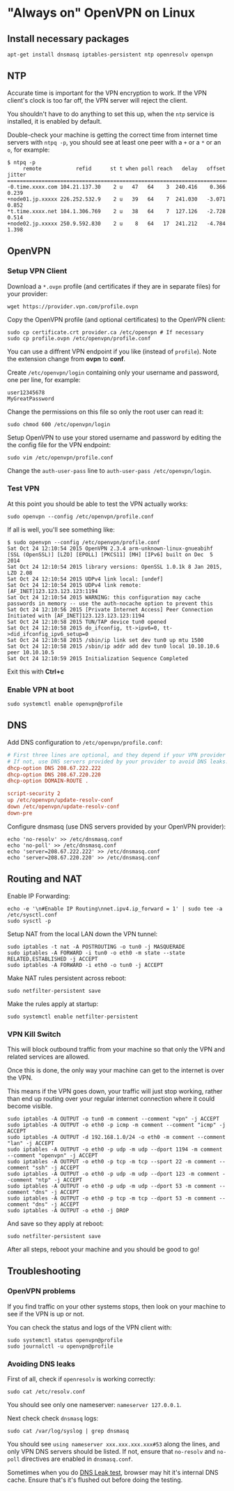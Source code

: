 # "Always on" OpenVPN on Linux

## Install necessary packages

```console
apt-get install dnsmasq iptables-persistent ntp openresolv openvpn
```

## NTP

Accurate time is important for the VPN encryption to work. If the VPN client's clock is too far off, the VPN server will reject the client.

You shouldn't have to do anything to set this up, when the `ntp` service is installed, it is enabled by default.

Double-check your machine is getting the correct time from internet time servers with `ntpq -p`, you should see at least one peer with a `+` or a `*` or an `o`, for example:

```console
$ ntpq -p
     remote           refid      st t when poll reach   delay   offset  jitter
==============================================================================
-0.time.xxxx.com 104.21.137.30    2 u   47   64    3  240.416    0.366   0.239
+node01.jp.xxxxx 226.252.532.9    2 u   39   64    7  241.030   -3.071   0.852
*t.time.xxxx.net 104.1.306.769    2 u   38   64    7  127.126   -2.728   0.514
+node02.jp.xxxxx 250.9.592.830    2 u    8   64   17  241.212   -4.784   1.398
```

## OpenVPN

### Setup VPN Client

Download a `*.ovpn` profile (and certificates if they are in separate files) for your provider:

```console
wget https://provider.vpn.com/profile.ovpn
```

Copy the OpenVPN profile (and optional certificates) to the OpenVPN client:

```console
sudo cp certificate.crt provider.ca /etc/openvpn # If necessary
sudo cp profile.ovpn /etc/openvpn/profile.conf
```

You can use a diffrent VPN endpoint if you like (instead of `profile`). Note the extension change from **ovpn** to **conf**.

Create `/etc/openvpn/login` containing only your username and password, one per line, for example:

```text
user12345678
MyGreatPassword
```

Change the permissions on this file so only the root user can read it:

```console
sudo chmod 600 /etc/openvpn/login
```

Setup OpenVPN to use your stored username and password by editing the the config file for the VPN endpoint:

```console
sudo vim /etc/openvpn/profile.conf
```

Change the `auth-user-pass` line to `auth-user-pass /etc/openvpn/login`.

### Test VPN

At this point you should be able to test the VPN actually works:

```console
sudo openvpn --config /etc/openvpn/profile.conf
```

If all is well, you'll see something like:

```console
$ sudo openvpn --config /etc/openvpn/profile.conf
Sat Oct 24 12:10:54 2015 OpenVPN 2.3.4 arm-unknown-linux-gnueabihf [SSL (OpenSSL)] [LZO] [EPOLL] [PKCS11] [MH] [IPv6] built on Dec  5 2014
Sat Oct 24 12:10:54 2015 library versions: OpenSSL 1.0.1k 8 Jan 2015, LZO 2.08
Sat Oct 24 12:10:54 2015 UDPv4 link local: [undef]
Sat Oct 24 12:10:54 2015 UDPv4 link remote: [AF_INET]123.123.123.123:1194
Sat Oct 24 12:10:54 2015 WARNING: this configuration may cache passwords in memory -- use the auth-nocache option to prevent this
Sat Oct 24 12:10:56 2015 [Private Internet Access] Peer Connection Initiated with [AF_INET]123.123.123.123:1194
Sat Oct 24 12:10:58 2015 TUN/TAP device tun0 opened
Sat Oct 24 12:10:58 2015 do_ifconfig, tt->ipv6=0, tt->did_ifconfig_ipv6_setup=0
Sat Oct 24 12:10:58 2015 /sbin/ip link set dev tun0 up mtu 1500
Sat Oct 24 12:10:58 2015 /sbin/ip addr add dev tun0 local 10.10.10.6 peer 10.10.10.5
Sat Oct 24 12:10:59 2015 Initialization Sequence Completed
```

Exit this with **Ctrl+c**

### Enable VPN at boot

```console
sudo systemctl enable openvpn@profile
```

## DNS

Add DNS configuration to `/etc/openvpn/profile.conf`:

```ini
# First three lines are optional, and they depend if your VPN provider provides those values or not.
# If not, use DNS servers provided by your provider to avoid DNS leaks!
dhcp-option DNS 208.67.222.222
dhcp-option DNS 208.67.220.220
dhcp-option DOMAIN-ROUTE .

script-security 2
up /etc/openvpn/update-resolv-conf
down /etc/openvpn/update-resolv-conf
down-pre
```

Configure dnsmasq (use DNS servers provided by your OpenVPN provider):

```console
echo 'no-resolv' >> /etc/dnsmasq.conf
echo 'no-poll' >> /etc/dnsmasq.conf
echo 'server=208.67.222.222' >> /etc/dnsmasq.conf
echo 'server=208.67.220.220' >> /etc/dnsmasq.conf
```

## Routing and NAT

Enable IP Forwarding:

```console
echo -e '\n#Enable IP Routing\nnet.ipv4.ip_forward = 1' | sudo tee -a /etc/sysctl.conf
sudo sysctl -p
```

Setup NAT from the local LAN down the VPN tunnel:

```console
sudo iptables -t nat -A POSTROUTING -o tun0 -j MASQUERADE
sudo iptables -A FORWARD -i tun0 -o eth0 -m state --state RELATED,ESTABLISHED -j ACCEPT
sudo iptables -A FORWARD -i eth0 -o tun0 -j ACCEPT
```

Make NAT rules persistent across reboot:

```console
sudo netfilter-persistent save
```

Make the rules apply at startup:

```console
sudo systemctl enable netfilter-persistent
```

### VPN Kill Switch

This will block outbound traffic from your machine so that only the VPN and related services are allowed.

Once this is done, the only way your machine can get to the internet is over the VPN.

This means if the VPN goes down, your traffic will just stop working, rather than end up routing over your regular internet connection where it could become visible.

```console
sudo iptables -A OUTPUT -o tun0 -m comment --comment "vpn" -j ACCEPT
sudo iptables -A OUTPUT -o eth0 -p icmp -m comment --comment "icmp" -j ACCEPT
sudo iptables -A OUTPUT -d 192.168.1.0/24 -o eth0 -m comment --comment "lan" -j ACCEPT
sudo iptables -A OUTPUT -o eth0 -p udp -m udp --dport 1194 -m comment --comment "openvpn" -j ACCEPT
sudo iptables -A OUTPUT -o eth0 -p tcp -m tcp --sport 22 -m comment --comment "ssh" -j ACCEPT
sudo iptables -A OUTPUT -o eth0 -p udp -m udp --dport 123 -m comment --comment "ntp" -j ACCEPT
sudo iptables -A OUTPUT -o eth0 -p udp -m udp --dport 53 -m comment --comment "dns" -j ACCEPT
sudo iptables -A OUTPUT -o eth0 -p tcp -m tcp --dport 53 -m comment --comment "dns" -j ACCEPT
sudo iptables -A OUTPUT -o eth0 -j DROP
```

And save so they apply at reboot:

```console
sudo netfilter-persistent save
```

After all steps, reboot your machine and you should be good to go!

## Troubleshooting

### OpenVPN problems

If you find traffic on your other systems stops, then look on your machine to see if the VPN is up or not.

You can check the status and logs of the VPN client with:

```console
sudo systemctl status openvpn@profile
sudo journalctl -u openvpn@profile
```

### Avoiding DNS leaks

First of all, check if `openresolv` is working correctly:

```console
sudo cat /etc/resolv.conf
```

You should see only one nameserver: `nameserver 127.0.0.1`.

Next check check `dnsmasq` logs:

```console
sudo cat /var/log/syslog | grep dnsmasq
```

You should see `using nameserver xxx.xxx.xxx.xxx#53` along the lines, and only VPN DNS servers should be listed.
If not, ensure that `no-resolv` and `no-poll` directives are enabled in `dnsmasq.conf`.

Sometimes when you do [DNS Leak test](https://www.dnsleaktest.com/), browser may hit it's internal DNS cache.
Ensure that's it's flushed out before doing the testing.

